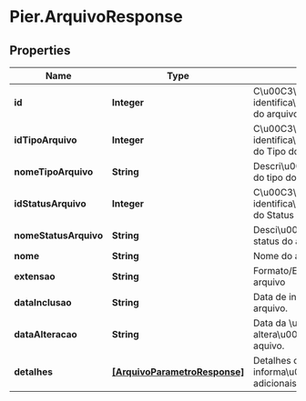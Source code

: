 # Pier.ArquivoResponse

## Properties
Name | Type | Description | Notes
------------ | ------------- | ------------- | -------------
**id** | **Integer** | C\u00C3\u00B3digo de identifica\u00C3\u00A7\u00C3\u00A3o do arquivo | [optional] 
**idTipoArquivo** | **Integer** | C\u00C3\u00B3digo de identifica\u00C3\u00A7\u00C3\u00A3o do Tipo do arquivo | [optional] 
**nomeTipoArquivo** | **String** | Descri\u00C3\u00A7\u00C3\u00A3o do tipo do arquivo | [optional] 
**idStatusArquivo** | **Integer** | C\u00C3\u00B3digo de identifica\u00C3\u00A7\u00C3\u00A3o do Status do arquivo | [optional] 
**nomeStatusArquivo** | **String** | Desci\u00C3\u00A7\u00C3\u00A3o do status do arquivo | [optional] 
**nome** | **String** | Nome do arquivo | [optional] 
**extensao** | **String** | Formato/Extens\u00C3\u00A3o do arquivo | [optional] 
**dataInclusao** | **String** | Data de inclus\u00C3\u00A3o do arquivo. | [optional] 
**dataAlteracao** | **String** | Data da \u00C3\u00BAltima altera\u00C3\u00A7\u00C3\u00A3o do aquivo. | [optional] 
**detalhes** | [**[ArquivoParametroResponse]**](ArquivoParametroResponse.md) | Detalhes contendo informa\u00C3\u00A7\u00C3\u00B5es adicionais, relacionadas ao arquivo. | [optional] 


